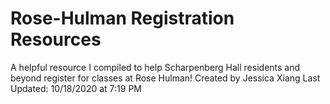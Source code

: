 # Rose-Hulman Registration Resources
A helpful resource I compiled to help Scharpenberg Hall residents and beyond register for classes at Rose Hulman!
Created by Jessica Xiang
Last Updated: 10/18/2020 at 7:19 PM
